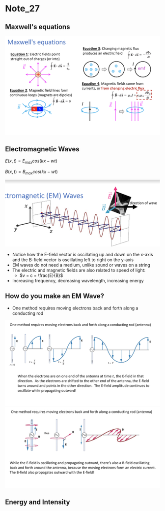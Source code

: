 # Note_27

## Maxwell's equations

<img src = "Note_27.assets/27_1.png">

## Electromagnetic Waves

$E(x,t) = E_{max}cos(kx-wt)$

$B(x,t) = B_{max}cos(kx-wt)$

<img src = "Note_27.assets/27_2.png">

* Notice how the E-field vector is oscillating up and down on the x-axis and the B-field vector is oscillating left to right on the y-axis
* EM waves do not need a medium, unlike sound or waves on a string
* The electric and magnetic fields are also related to speed of light:
  * $v = c = \frac{E}{B}$
* Increasing frequency, decreasing wavelength, increasing energy

## How do you make an EM Wave?

* One method requires moving electrons back and forth along a conducting rod

<img src = "Note_27.assets/27_3.png">

<img src = "Note_27.assets/27_4.png">

## Energy and Intensity


